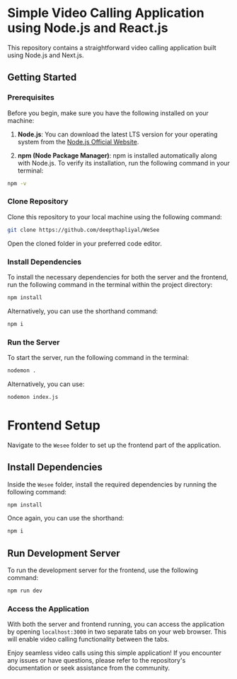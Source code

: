# Simple Video Calling Application using Node.js and React.js

This repository contains a straightforward video calling application built using Node.js and Next.js.

## Getting Started

### Prerequisites

Before you begin, make sure you have the following installed on your machine:

1. **Node.js**: You can download the latest LTS version for your operating system from the [Node.js Official Website](https://nodejs.org/).

2. **npm (Node Package Manager)**: npm is installed automatically along with Node.js. To verify its installation, run the following command in your terminal:

 ```sh
 npm -v
 ```

### Clone Repository

Clone this repository to your local machine using the following command:

```sh
git clone https://github.com/deepthapliyal/WeSee
```

Open the cloned folder in your preferred code editor.

### Install Dependencies

To install the necessary dependencies for both the server and the frontend, run the following command in the terminal within the project directory:

```sh
npm install
```

Alternatively, you can use the shorthand command:

```sh
npm i
```

### Run the Server

To start the server, run the following command in the terminal:

```sh
nodemon .
```

Alternatively, you can use:

```sh
nodemon index.js
```

# Frontend Setup

Navigate to the `Wesee` folder to set up the frontend part of the application.

## Install Dependencies

Inside the `Wesee` folder, install the required dependencies by running the following command:

```sh
npm install
```

Once again, you can use the shorthand:

```sh
npm i
```

## Run Development Server

To run the development server for the frontend, use the following command:

```sh
npm run dev
```

### Access the Application

With both the server and frontend running, you can access the application by opening `localhost:3000` in two separate tabs on your web browser. This will enable video calling functionality between the tabs.

Enjoy seamless video calls using this simple application! If you encounter any issues or have questions, please refer to the repository's documentation or seek assistance from the community.
